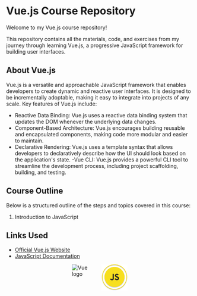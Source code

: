 # Vue.js Course Repository

Welcome to my Vue.js course repository! 

This repository contains all the materials, code, and exercises from my journey through learning Vue.js, a progressive JavaScript framework for building user interfaces.

## About Vue.js

Vue.js is a versatile and approachable JavaScript framework that enables developers to create dynamic and reactive user interfaces. It is designed to be incrementally adoptable, making it easy to integrate into projects of any scale. Key features of Vue.js include:

- Reactive Data Binding: Vue.js uses a reactive data binding system that updates the DOM whenever the underlying data changes.
- Component-Based Architecture: Vue.js encourages building reusable and encapsulated components, making code more modular and easier to maintain.
- Declarative Rendering: Vue.js uses a template syntax that allows developers to declaratively describe how the UI should look based on the application's state.
 -Vue CLI: Vue.js provides a powerful CLI tool to streamline the development process, including project scaffolding, building, and testing.

## Course Outline
Below is a structured outline of the steps and topics covered in this course:

1. Introduction to JavaScript


## Links Used

- [Official Vue.js Website](https://vuejs.org/)
- [JavaScript Documentation](https://devdocs.io/javascript/)
  
<div style="display: flex; gap: 10px; justify-content: center;">
    <img width="70px" src="https://vuejs.org/images/logo.png" alt="Vue logo">
    <img width="70px" src="https://github.com/Pedro-Murilo/icons-for-readme/blob/main/.github/js-icon.svg" alt="Javascript Icon" />  
</div>


